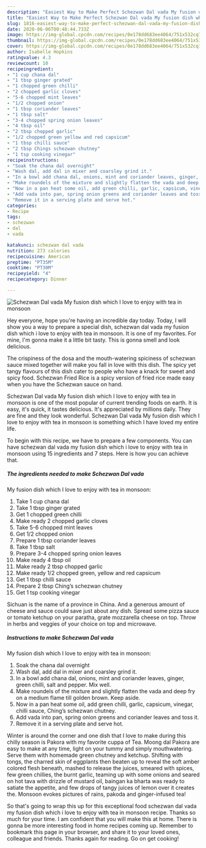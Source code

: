 ```yaml
---
description: "Easiest Way to Make Perfect Schezwan Dal vada My fusion dish which I love to enjoy with tea in monsoon"
title: "Easiest Way to Make Perfect Schezwan Dal vada My fusion dish which I love to enjoy with tea in monsoon"
slug: 1816-easiest-way-to-make-perfect-schezwan-dal-vada-my-fusion-dish-which-i-love-to-enjoy-with-tea-in-monsoon
date: 2020-06-06T00:48:44.733Z
image: https://img-global.cpcdn.com/recipes/0e178dd683ee4064/751x532cq70/schezwan-dal-vada-my-fusion-dish-which-i-love-to-enjoy-with-tea-in-monsoon-recipe-main-photo.jpg
thumbnail: https://img-global.cpcdn.com/recipes/0e178dd683ee4064/751x532cq70/schezwan-dal-vada-my-fusion-dish-which-i-love-to-enjoy-with-tea-in-monsoon-recipe-main-photo.jpg
cover: https://img-global.cpcdn.com/recipes/0e178dd683ee4064/751x532cq70/schezwan-dal-vada-my-fusion-dish-which-i-love-to-enjoy-with-tea-in-monsoon-recipe-main-photo.jpg
author: Isabelle Hopkins
ratingvalue: 4.3
reviewcount: 10
recipeingredient:
- "1 cup chana dal"
- "1 tbsp ginger grated"
- "1 chopped green chilli"
- "2 chopped garlic cloves"
- "5-6 chopped mint leaves"
- "1/2 chopped onion"
- "1 tbsp coriander leaves"
- "1 tbsp salt"
- "3-4 chopped spring onion leaves"
- "4 tbsp oil"
- "2 tbsp chopped garlic"
- "1/2 chopped green yellow and red capsicum"
- "1 tbsp chilli sauce"
- "2 tbsp Chings schezwan chutney"
- "1 tsp cooking vinegar"
recipeinstructions:
- "Soak the chana dal overnight"
- "Wash dal, add dal in mixer and coarsley grind it."
- "In a bowl add chana dal, onions, mint and coriander leaves, ginger, green chilli, salt and pepper. Mix well."
- "Make roundels of the mixture and slightly flatten the vada and deep fry on a medium flame till golden brown. Keep aside."
- "Now in a pan heat some oil, add green chilli, garlic, capsicum, vinegar, chilli sauce, Ching’s schezwan chutney."
- "Add vada into pan, spring onion greens and coriander leaves and toss it."
- "Remove it in a serving plate and serve hot."
categories:
- Recipe
tags:
- schezwan
- dal
- vada

katakunci: schezwan dal vada 
nutrition: 273 calories
recipecuisine: American
preptime: "PT35M"
cooktime: "PT30M"
recipeyield: "4"
recipecategory: Dinner

---
```



![Schezwan Dal vada
My fusion dish which I love to enjoy with tea in monsoon](https://img-global.cpcdn.com/recipes/0e178dd683ee4064/751x532cq70/schezwan-dal-vada-my-fusion-dish-which-i-love-to-enjoy-with-tea-in-monsoon-recipe-main-photo.jpg)

Hey everyone, hope you're having an incredible day today. Today, I will show you a way to prepare a special dish, schezwan dal vada
my fusion dish which i love to enjoy with tea in monsoon. It is one of my favorites. For mine, I'm gonna make it a little bit tasty. This is gonna smell and look delicious.

The crispiness of the dosa and the mouth-watering spiciness of schezwan sauce mixed together will make you fall in love with this dish. The spicy yet tangy flavours of this dish cater to people who have a knack for sweet and spicy food. Schezwan Fried Rice is a spicy version of fried rice made easy when you have the Schezwan sauce on hand.

Schezwan Dal vada
My fusion dish which I love to enjoy with tea in monsoon is one of the most popular of current trending foods on earth. It is easy, it's quick, it tastes delicious. It's appreciated by millions daily. They are fine and they look wonderful. Schezwan Dal vada
My fusion dish which I love to enjoy with tea in monsoon is something which I have loved my entire life.


To begin with this recipe, we have to prepare a few components. You can have schezwan dal vada
my fusion dish which i love to enjoy with tea in monsoon using 15 ingredients and 7 steps. Here is how you can achieve that.

<!--inarticleads1-->

##### The ingredients needed to make Schezwan Dal vada
My fusion dish which I love to enjoy with tea in monsoon:

1. Take 1 cup chana dal
1. Take 1 tbsp ginger grated
1. Get 1 chopped green chilli
1. Make ready 2 chopped garlic cloves
1. Take 5-6 chopped mint leaves
1. Get 1/2 chopped onion
1. Prepare 1 tbsp coriander leaves
1. Take 1 tbsp salt
1. Prepare 3-4 chopped spring onion leaves
1. Make ready 4 tbsp oil
1. Make ready 2 tbsp chopped garlic
1. Make ready 1/2 chopped green, yellow and red capsicum
1. Get 1 tbsp chilli sauce
1. Prepare 2 tbsp Ching’s schezwan chutney
1. Get 1 tsp cooking vinegar


Sichuan is the name of a province in China. And a generous amount of cheese and sauce could save just about any dish. Spread some pizza sauce or tomato ketchup on your paratha, grate mozzarella cheese on top. Throw in herbs and veggies of your choice on top and microwave. 

<!--inarticleads2-->

##### Instructions to make Schezwan Dal vada
My fusion dish which I love to enjoy with tea in monsoon:

1. Soak the chana dal overnight
1. Wash dal, add dal in mixer and coarsley grind it.
1. In a bowl add chana dal, onions, mint and coriander leaves, ginger, green chilli, salt and pepper. Mix well.
1. Make roundels of the mixture and slightly flatten the vada and deep fry on a medium flame till golden brown. Keep aside.
1. Now in a pan heat some oil, add green chilli, garlic, capsicum, vinegar, chilli sauce, Ching’s schezwan chutney.
1. Add vada into pan, spring onion greens and coriander leaves and toss it.
1. Remove it in a serving plate and serve hot.


Winter is around the corner and one dish that I love to make during this chilly season is Pakora with my favorite cuppa of Tea. Moong dal Pakora are easy to make at any time, light on your tummy and simply mouthwatering. Serve them with homemade green chutney and ketchup. Shifting with tongs, the charred skin of eggplants then beaten up to reveal the soft amber colored flesh beneath, mashed to release the juices, smeared with spices, few green chillies, the burnt garlic, teaming up with some onions and seared on hot tava with drizzle of mustard oil, baingan ka bharta was ready to satiate the appetite, and few drops of tangy juices of lemon over it creates the. Monsoon evokes pictures of rains, pakoda and ginger-infused tea! 

So that's going to wrap this up for this exceptional food schezwan dal vada
my fusion dish which i love to enjoy with tea in monsoon recipe. Thanks so much for your time. I am confident that you will make this at home. There is gonna be more interesting food in home recipes coming up. Remember to bookmark this page in your browser, and share it to your loved ones, colleague and friends. Thanks again for reading. Go on get cooking!
